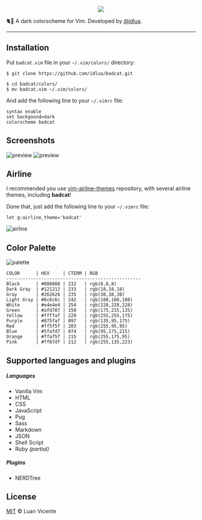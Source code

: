 <p align="center"><img src="http://i.imgur.com/Nde6CNP.png"></p>


:cat2::dash: A dark colorscheme for Vim. Developed by [@idlua](https://twitter.com/idlua).

---

## Installation

Put `badcat.vim` file in your `~/.vim/colors/` directory:

```
$ git clone https://github.com/idlua/badcat.git

$ cd badcat/colors/
$ mv badcat.vim ~/.vim/colors/
```

And add the following line to your `~/.vimrc` file:

```vim
syntax enable
set backgound=dark
colorscheme badcat
```


## Screenshots

![preview](http://i.imgur.com/4wJZzpL.png)
![preview](http://i.imgur.com/1nkan7B.png)


## Airline

I recommended you use [vim-airline-themes](https://github.com/vim-airline/vim-airline-themes)
repository, with several airline themes, including **badcat**!

Done that, just add the following line to your `~/.vimrc` file:

```vim
let g:airline_theme='badcat'
```

![airline](http://i.imgur.com/EHiuzw0.png)


## Color Palette

![palette](http://i.imgur.com/B2wMeOh.jpg)

```
COLOR      | HEX     | CTERM | RGB
--------------------------------------------------
Black      | #080808 | 232   | rgb(8,8,8)
Dark Gray  | #121212 | 233   | rgb(18,18,18)
Gray       | #262626 | 235   | rgb(38,38,38)
Light Gray | #6c6c6c | 242   | rgb(108,108,108)
White      | #e4e4e4 | 254   | rgb(228,228,228)
Green      | #afd787 | 150   | rgb(175,215,135)
Yellow     | #ffffaf | 229   | rgb(255,255,175)
Purple     | #875faf | 097   | rgb(135,95,175)
Red        | #ff5f5f | 203   | rgb(255,95,95)
Blue       | #5fafd7 | 074   | rgb(95,175,215)
Orange     | #ffaf5f | 215   | rgb(255,175,95)
Pink       | #ff87df | 212   | rgb(255,135,223)
```

## Supported languages and plugins

##### Languages

- Vanilla Vim
- HTML
- CSS
- JavaScript
- Pug
- Sass
- Markdown
- JSON
- Shell Script
- Ruby *(partial)*

##### Plugins

- NERDTree


## License

[MIT](https://idlua.mit-license.org) © Luan Vicente
